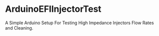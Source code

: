 # ArduinoEFIInjectorTest
A Simple Arduino Setup For Testing High Impedance Injectors Flow Rates and Cleaning.
